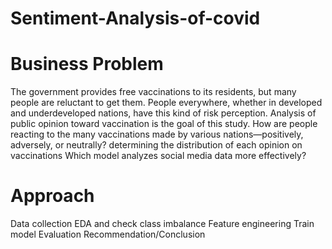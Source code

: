# Sentiment-Analysis-of-covid
# Business Problem
The government provides free vaccinations to its residents, but many people are reluctant to get them. People everywhere, whether in developed and underdeveloped nations, have this kind of risk perception. Analysis of public opinion toward vaccination is the goal of this study. How are people reacting to the many vaccinations made by various nations—positively, adversely, or neutrally? determining the distribution of each opinion on vaccinations Which model analyzes social media data more effectively?

# Approach
Data collection EDA and check class imbalance Feature engineering Train model Evaluation Recommendation/Conclusion
